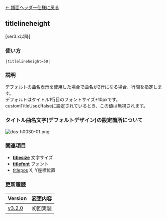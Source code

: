[← 譜面ヘッダー仕様に戻る](dos_header.html)
## titlelineheight
[ver3.x以降]

### 使い方
```
|titlelineheight=50|
```
### 説明
デフォルトの曲名表示を使用した場合で曲名が2行になる場合、行間を指定します。  
デフォルトはタイトル1行目のフォントサイズ+10pxです。  
customTitleUseがfalseに設定されているとき、この値は無視されます。

### タイトル曲名文字(デフォルトデザイン)の設定箇所について
![dos-h0030-01.png](./wiki/dos-h0030-01.png)

### 関連項目
- [**titlesize**](dos-h0030-titlesize.html)  文字サイズ
- [**titlefont**](dos-h0031-titlefont.html)  フォント
- [titlepos](dos-h0033-titlepos.html)  X, Y座標位置

### 更新履歴

|Version|変更内容|
|----|----|
|[v3.2.0](https://github.com/cwtickle/danoniplus/releases/tag/v3.2.0)|初回実装|